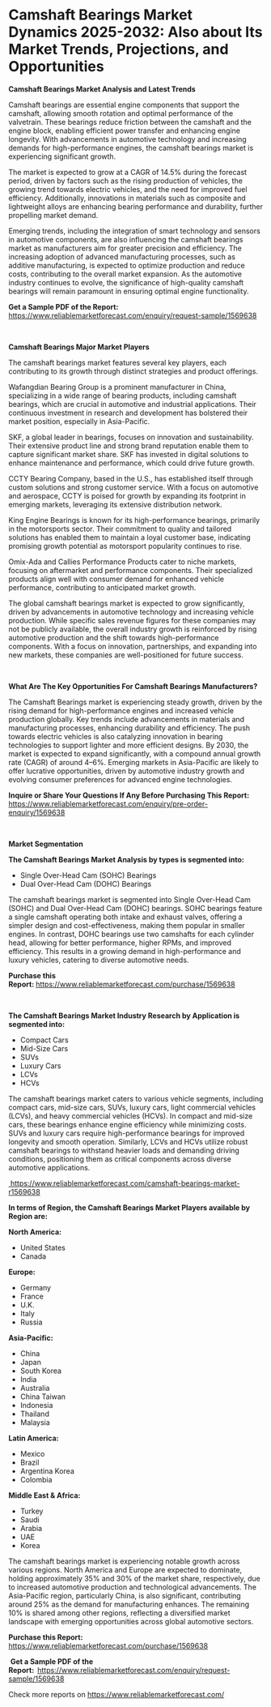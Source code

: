 <p><h1>Camshaft Bearings Market Dynamics 2025-2032: Also about Its Market Trends, Projections, and Opportunities</h1></p><p><strong>Camshaft Bearings Market Analysis and Latest Trends</strong></p>
<p><p>Camshaft bearings are essential engine components that support the camshaft, allowing smooth rotation and optimal performance of the valvetrain. These bearings reduce friction between the camshaft and the engine block, enabling efficient power transfer and enhancing engine longevity. With advancements in automotive technology and increasing demands for high-performance engines, the camshaft bearings market is experiencing significant growth.</p><p>The market is expected to grow at a CAGR of 14.5% during the forecast period, driven by factors such as the rising production of vehicles, the growing trend towards electric vehicles, and the need for improved fuel efficiency. Additionally, innovations in materials such as composite and lightweight alloys are enhancing bearing performance and durability, further propelling market demand.</p><p>Emerging trends, including the integration of smart technology and sensors in automotive components, are also influencing the camshaft bearings market as manufacturers aim for greater precision and efficiency. The increasing adoption of advanced manufacturing processes, such as additive manufacturing, is expected to optimize production and reduce costs, contributing to the overall market expansion. As the automotive industry continues to evolve, the significance of high-quality camshaft bearings will remain paramount in ensuring optimal engine functionality.</p></p>
<p><strong>Get a Sample PDF of the Report:&nbsp;</strong> <a href="https://www.reliablemarketforecast.com/enquiry/request-sample/1569638?utm_campaign=3431&utm_medium=2&utm_source=Github&utm_content=ia&utm_term=25032025&utm_id=camshaft-bearings">https://www.reliablemarketforecast.com/enquiry/request-sample/1569638</a></p>
<p>&nbsp;</p>
<p><strong>Camshaft Bearings Major Market Players</strong></p>
<p><p>The camshaft bearings market features several key players, each contributing to its growth through distinct strategies and product offerings. </p><p>Wafangdian Bearing Group is a prominent manufacturer in China, specializing in a wide range of bearing products, including camshaft bearings, which are crucial in automotive and industrial applications. Their continuous investment in research and development has bolstered their market position, especially in Asia-Pacific.</p><p>SKF, a global leader in bearings, focuses on innovation and sustainability. Their extensive product line and strong brand reputation enable them to capture significant market share. SKF has invested in digital solutions to enhance maintenance and performance, which could drive future growth.</p><p>CCTY Bearing Company, based in the U.S., has established itself through custom solutions and strong customer service. With a focus on automotive and aerospace, CCTY is poised for growth by expanding its footprint in emerging markets, leveraging its extensive distribution network.</p><p>King Engine Bearings is known for its high-performance bearings, primarily in the motorsports sector. Their commitment to quality and tailored solutions has enabled them to maintain a loyal customer base, indicating promising growth potential as motorsport popularity continues to rise.</p><p>Omix-Ada and Callies Performance Products cater to niche markets, focusing on aftermarket and performance components. Their specialized products align well with consumer demand for enhanced vehicle performance, contributing to anticipated market growth.</p><p>The global camshaft bearings market is expected to grow significantly, driven by advancements in automotive technology and increasing vehicle production. While specific sales revenue figures for these companies may not be publicly available, the overall industry growth is reinforced by rising automotive production and the shift towards high-performance components. With a focus on innovation, partnerships, and expanding into new markets, these companies are well-positioned for future success.</p></p>
<p>&nbsp;</p>
<p><strong>What Are The Key Opportunities For Camshaft Bearings Manufacturers?</strong></p>
<p><p>The Camshaft Bearings market is experiencing steady growth, driven by the rising demand for high-performance engines and increased vehicle production globally. Key trends include advancements in materials and manufacturing processes, enhancing durability and efficiency. The push towards electric vehicles is also catalyzing innovation in bearing technologies to support lighter and more efficient designs. By 2030, the market is expected to expand significantly, with a compound annual growth rate (CAGR) of around 4–6%. Emerging markets in Asia-Pacific are likely to offer lucrative opportunities, driven by automotive industry growth and evolving consumer preferences for advanced engine technologies.</p></p>
<p><strong>Inquire or Share Your Questions If Any Before Purchasing This Report:</strong> <a href="https://www.reliablemarketforecast.com/enquiry/pre-order-enquiry/1569638?utm_campaign=3431&utm_medium=2&utm_source=Github&utm_content=ia&utm_term=25032025&utm_id=camshaft-bearings">https://www.reliablemarketforecast.com/enquiry/pre-order-enquiry/1569638</a></p>
<p>&nbsp;</p>
<p><strong>Market Segmentation</strong></p>
<p><strong>The Camshaft Bearings Market Analysis by types is segmented into:</strong></p>
<p><ul><li>Single Over-Head Cam (SOHC) Bearings</li><li>Dual Over-Head Cam (DOHC) Bearings</li></ul></p>
<p><p>The camshaft bearings market is segmented into Single Over-Head Cam (SOHC) and Dual Over-Head Cam (DOHC) bearings. SOHC bearings feature a single camshaft operating both intake and exhaust valves, offering a simpler design and cost-effectiveness, making them popular in smaller engines. In contrast, DOHC bearings use two camshafts for each cylinder head, allowing for better performance, higher RPMs, and improved efficiency. This results in a growing demand in high-performance and luxury vehicles, catering to diverse automotive needs.</p></p>
<p><strong>Purchase this Report:&nbsp;</strong><a href="https://www.reliablemarketforecast.com/purchase/1569638?utm_campaign=3431&utm_medium=2&utm_source=Github&utm_content=ia&utm_term=25032025&utm_id=camshaft-bearings">https://www.reliablemarketforecast.com/purchase/1569638</a></p>
<p>&nbsp;</p>
<p><strong>The Camshaft Bearings Market Industry Research by Application is segmented into:</strong></p>
<p><ul><li>Compact Cars</li><li>Mid-Size Cars</li><li>SUVs</li><li>Luxury Cars</li><li>LCVs</li><li>HCVs</li></ul></p>
<p><p>The camshaft bearings market caters to various vehicle segments, including compact cars, mid-size cars, SUVs, luxury cars, light commercial vehicles (LCVs), and heavy commercial vehicles (HCVs). In compact and mid-size cars, these bearings enhance engine efficiency while minimizing costs. SUVs and luxury cars require high-performance bearings for improved longevity and smooth operation. Similarly, LCVs and HCVs utilize robust camshaft bearings to withstand heavier loads and demanding driving conditions, positioning them as critical components across diverse automotive applications.</p></p>
<p><a href="https://www.reliablemarketforecast.com/camshaft-bearings-market-r1569638?utm_campaign=3431&utm_medium=2&utm_source=Github&utm_content=ia&utm_term=25032025&utm_id=camshaft-bearings">&nbsp;https://www.reliablemarketforecast.com/camshaft-bearings-market-r1569638</a></p>
<p><strong>In terms of Region, the Camshaft Bearings Market Players available by Region are:</strong></p>
<p>
    <p> <strong> North America: </strong>
        <ul>
            <li>United States</li>
            <li>Canada</li>
        </ul>
        </p> 
    <p> <strong> Europe: </strong>
        <ul>
            <li>Germany</li>
            <li>France</li>
            <li>U.K.</li>
            <li>Italy</li>
            <li>Russia</li>
        </ul>
        </p> 
    <p> <strong> Asia-Pacific: </strong>
        <ul>
            <li>China</li>
            <li>Japan</li>
            <li>South Korea</li>
            <li>India</li>
            <li>Australia</li>
            <li>China Taiwan</li>
            <li>Indonesia</li>
            <li>Thailand</li>
            <li>Malaysia</li>
        </ul>
        </p> 
    <p> <strong> Latin America: </strong>
        <ul>
            <li>Mexico</li>
            <li>Brazil</li>
            <li>Argentina Korea</li>
            <li>Colombia</li>
        </ul>
        </p> 
    <p> <strong> Middle East & Africa: </strong>
        <ul>
            <li>Turkey</li>
            <li>Saudi</li>
            <li>Arabia</li>
            <li>UAE</li>
            <li>Korea</li>
        </ul>
    </p>
    </p>
<p><p>The camshaft bearings market is experiencing notable growth across various regions. North America and Europe are expected to dominate, holding approximately 35% and 30% of the market share, respectively, due to increased automotive production and technological advancements. The Asia-Pacific region, particularly China, is also significant, contributing around 25% as the demand for manufacturing enhances. The remaining 10% is shared among other regions, reflecting a diversified market landscape with emerging opportunities across global automotive sectors.</p></p>
<p><strong>Purchase this Report: </strong><a href="https://www.reliablemarketforecast.com/purchase/1569638?utm_campaign=3431&utm_medium=2&utm_source=Github&utm_content=ia&utm_term=25032025&utm_id=camshaft-bearings">https://www.reliablemarketforecast.com/purchase/1569638</a></p>
<p>&nbsp;<strong>Get a Sample PDF of the Report:&nbsp;&nbsp;</strong><a href="https://www.reliablemarketforecast.com/enquiry/request-sample/1569638?utm_campaign=3431&utm_medium=2&utm_source=Github&utm_content=ia&utm_term=25032025&utm_id=camshaft-bearings">https://www.reliablemarketforecast.com/enquiry/request-sample/1569638</a></p>
<p><strong></strong></p>
<p>Check more reports on <a href="https://www.reliablemarketforecast.com/?utm_campaign=3431&utm_medium=2&utm_source=Github&utm_content=ia&utm_term=25032025&utm_id=camshaft-bearings">https://www.reliablemarketforecast.com/</a></p>
